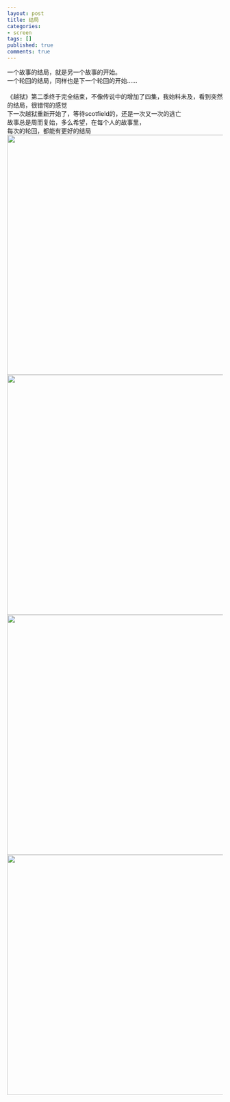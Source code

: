 ```yaml
---
layout: post
title: 结局
categories:
- screen
tags: []
published: true
comments: true
---
```

<p><p>一个故事的结局，就是另一个故事的开始。<br />一个轮回的结局，同样也是下一个轮回的开始……<br /><br />《越狱》第二季终于完全结束，不像传说中的增加了四集，我始料未及，看到突然的结局，很错愕的感觉<br />下一次越狱重新开始了，等待scotfield的，还是一次又一次的逃亡<br />故事总是周而复始，多么希望，在每个人的故事里，<br />每次的轮回，都能有更好的结局<br /><a href="http://images.blogcn.com/2007/4/3/11/walkerwang,20070403204237.jpg" target="_blank"><img src="http://images.blogcn.com/2007/4/3/11/walkerwang,20070403204237.jpg" width="560" align="absMiddle" border="0" /></a><br /><a href="http://images.blogcn.com/2007/4/3/11/walkerwang,20070403204143.jpg" target="_blank"><img src="http://images.blogcn.com/2007/4/3/11/walkerwang,20070403204143.jpg" width="560" align="absMiddle" border="0" /></a><br /><a href="http://images.blogcn.com/2007/4/3/11/walkerwang,20070403204328.jpg" target="_blank"><img src="http://images.blogcn.com/2007/4/3/11/walkerwang,20070403204328.jpg" width="560" align="absMiddle" border="0" /></a><br /><a href="http://images.blogcn.com/2007/4/3/11/walkerwang,20070403204358.jpg" target="_blank"><img src="http://images.blogcn.com/2007/4/3/11/walkerwang,20070403204358.jpg" width="560" align="absMiddle" border="0" /></a></p></p>
